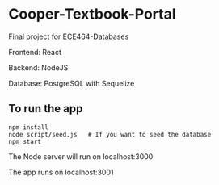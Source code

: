 # Cooper-Textbook-Portal
Final project for ECE464-Databases

Frontend: React

Backend: NodeJS

Database: PostgreSQL with Sequelize


## To run the app
```
npm install
node script/seed.js   # If you want to seed the database
npm start
```

The Node server will run on localhost:3000

The app runs on localhost:3001


